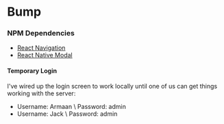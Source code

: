 # Bump

### NPM Dependencies
* [React Navigation](https://reactnavigation.org/docs/intro/)
* [React Native Modal](https://github.com/react-native-community/react-native-modal)

#### Temporary Login
I've wired up the login screen to work locally until one of us can get things working with the server:
* Username: Armaan \\ Password: admin
* Username: Jack \\ Password: admin
